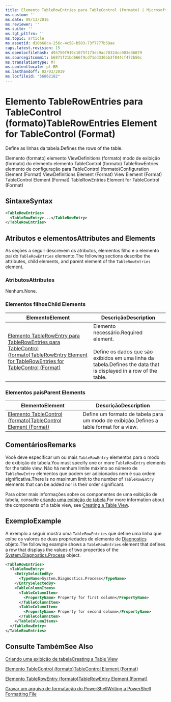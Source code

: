 ```yaml
---
title: Elemento TableRowEntries para TableControl (formato) | Microsoft Docs
ms.custom: ''
ms.date: 09/13/2016
ms.reviewer: ''
ms.suite: ''
ms.tgt_pltfrm: ''
ms.topic: article
ms.assetid: d10b68ca-256c-4c58-b503-73f7777b39ae
caps.latest.revision: 15
ms.openlocfilehash: d93750f919c1075f173dc9ac70324cc003e36879
ms.sourcegitcommit: b6871f21bd666f9cd71dd336bb3f844cf472b56c
ms.translationtype: MT
ms.contentlocale: pt-BR
ms.lasthandoff: 02/03/2019
ms.locfileid: "56862182"
---
```

# <a name="tablerowentries-element-for-tablecontrol-format"></a><span data-ttu-id="cd1cb-102">Elemento TableRowEntries para TableControl (formato)</span><span class="sxs-lookup"><span data-stu-id="cd1cb-102">TableRowEntries Element for TableControl (Format)</span></span>

<span data-ttu-id="cd1cb-103">Define as linhas da tabela.</span><span class="sxs-lookup"><span data-stu-id="cd1cb-103">Defines the rows of the table.</span></span>

<span data-ttu-id="cd1cb-104">Elemento (formato) elemento ViewDefinitions (formato) modo de exibição (formato) do elemento elemento TableControl (formato) TableRowEntries elemento de configuração para TableControl (formato)</span><span class="sxs-lookup"><span data-stu-id="cd1cb-104">Configuration Element (Format) ViewDefinitions Element (Format) View Element (Format) TableControl Element (Format) TableRowEntries Element for TableControl (Format)</span></span>

## <a name="syntax"></a><span data-ttu-id="cd1cb-105">Sintaxe</span><span class="sxs-lookup"><span data-stu-id="cd1cb-105">Syntax</span></span>

```xml
<TableRowEntries>
  <TableRowEntry>...</TableRowEntry>
</TableRowEntries>
```

## <a name="attributes-and-elements"></a><span data-ttu-id="cd1cb-106">Atributos e elementos</span><span class="sxs-lookup"><span data-stu-id="cd1cb-106">Attributes and Elements</span></span>

<span data-ttu-id="cd1cb-107">As seções a seguir descrevem os atributos, elementos filho e o elemento pai do `TableRowEntries` elemento.</span><span class="sxs-lookup"><span data-stu-id="cd1cb-107">The following sections describe the attributes, child elements, and parent element of the `TableRowEntries` element.</span></span>

### <a name="attributes"></a><span data-ttu-id="cd1cb-108">Atributos</span><span class="sxs-lookup"><span data-stu-id="cd1cb-108">Attributes</span></span>

<span data-ttu-id="cd1cb-109">Nenhum.</span><span class="sxs-lookup"><span data-stu-id="cd1cb-109">None.</span></span>

### <a name="child-elements"></a><span data-ttu-id="cd1cb-110">Elementos filhos</span><span class="sxs-lookup"><span data-stu-id="cd1cb-110">Child Elements</span></span>

|<span data-ttu-id="cd1cb-111">Elemento</span><span class="sxs-lookup"><span data-stu-id="cd1cb-111">Element</span></span>|<span data-ttu-id="cd1cb-112">Descrição</span><span class="sxs-lookup"><span data-stu-id="cd1cb-112">Description</span></span>|
|-------------|-----------------|
|[<span data-ttu-id="cd1cb-113">Elemento TableRowEntry para TableRowEntries para TableControl (formato)</span><span class="sxs-lookup"><span data-stu-id="cd1cb-113">TableRowEntry Element for TableRowEntries for TableControl (Format)</span></span>](./tablerowentry-element-for-tablerowentroes-for-tablecontrol-format.md)|<span data-ttu-id="cd1cb-114">Elemento necessário.</span><span class="sxs-lookup"><span data-stu-id="cd1cb-114">Required element.</span></span><br /><br /> <span data-ttu-id="cd1cb-115">Define os dados que são exibidos em uma linha da tabela.</span><span class="sxs-lookup"><span data-stu-id="cd1cb-115">Defines the data that is displayed in a row of the table.</span></span>|

### <a name="parent-elements"></a><span data-ttu-id="cd1cb-116">Elementos pais</span><span class="sxs-lookup"><span data-stu-id="cd1cb-116">Parent Elements</span></span>

|<span data-ttu-id="cd1cb-117">Elemento</span><span class="sxs-lookup"><span data-stu-id="cd1cb-117">Element</span></span>|<span data-ttu-id="cd1cb-118">Descrição</span><span class="sxs-lookup"><span data-stu-id="cd1cb-118">Description</span></span>|
|-------------|-----------------|
|[<span data-ttu-id="cd1cb-119">Elemento TableControl (formato)</span><span class="sxs-lookup"><span data-stu-id="cd1cb-119">TableControl Element (Format)</span></span>](./tablecontrol-element-format.md)|<span data-ttu-id="cd1cb-120">Define um formato de tabela para um modo de exibição.</span><span class="sxs-lookup"><span data-stu-id="cd1cb-120">Defines a table format for a view.</span></span>|

## <a name="remarks"></a><span data-ttu-id="cd1cb-121">Comentários</span><span class="sxs-lookup"><span data-stu-id="cd1cb-121">Remarks</span></span>

<span data-ttu-id="cd1cb-122">Você deve especificar um ou mais `TableRowEntry` elementos para o modo de exibição de tabela.</span><span class="sxs-lookup"><span data-stu-id="cd1cb-122">You must specify one or more `TableRowEntry` elements for the table view.</span></span> <span data-ttu-id="cd1cb-123">Não há nenhum limite máximo ao número de `TableRowEntry` elementos que podem ser adicionados nem é sua ordem significativa.</span><span class="sxs-lookup"><span data-stu-id="cd1cb-123">There is no maximum limit to the number of `TableRowEntry` elements that can be added nor is their order significant.</span></span>

<span data-ttu-id="cd1cb-124">Para obter mais informações sobre os componentes de uma exibição de tabela, consulte [criando uma exibição de tabela](./creating-a-table-view.md).</span><span class="sxs-lookup"><span data-stu-id="cd1cb-124">For more information about the components of a table view, see [Creating a Table View](./creating-a-table-view.md).</span></span>

## <a name="example"></a><span data-ttu-id="cd1cb-125">Exemplo</span><span class="sxs-lookup"><span data-stu-id="cd1cb-125">Example</span></span>

<span data-ttu-id="cd1cb-126">A exemplo a seguir mostra uma `TableRowEntries` que define uma linha que exibe os valores de duas propriedades de elemento de [Diagnostics](/dotnet/api/System.Diagnostics.Process) objeto.</span><span class="sxs-lookup"><span data-stu-id="cd1cb-126">The following example shows a `TableRowEntries` element that defines a row that displays the values of two properties of the [System.Diagnostics.Process](/dotnet/api/System.Diagnostics.Process) object.</span></span>

```xml
<TableRowEntries>
  <TableRowEntry>
    <EntrySelectedBy>
      <TypeName>System.Diagnostics.Process</TypeName>
    </EntrySelectedBy>
    <TableColumnItems>
      <TableColumnItem>
        <PropertyName> Property for first column</PropertyName>
      </TableColumnItem>
      <TableColumnItem>
        <PropertyName> Property for second column</PropertyName>
      </TableColumnItem>
    </TableColumnItems>
  </TableRowEntry>
</TableRowEntries>

```

## <a name="see-also"></a><span data-ttu-id="cd1cb-127">Consulte Também</span><span class="sxs-lookup"><span data-stu-id="cd1cb-127">See Also</span></span>

[<span data-ttu-id="cd1cb-128">Criando uma exibição de tabela</span><span class="sxs-lookup"><span data-stu-id="cd1cb-128">Creating a Table View</span></span>](./creating-a-table-view.md)

[<span data-ttu-id="cd1cb-129">Elemento TableControl (formato)</span><span class="sxs-lookup"><span data-stu-id="cd1cb-129">TableControl Element (Format)</span></span>](./tablecontrol-element-format.md)

[<span data-ttu-id="cd1cb-130">Elemento TableRowEntry (formato)</span><span class="sxs-lookup"><span data-stu-id="cd1cb-130">TableRowEntry Element (Format)</span></span>](./tablerowentry-element-for-tablerowentroes-for-tablecontrol-format.md)

[<span data-ttu-id="cd1cb-131">Gravar um arquivo de formatação do PowerShell</span><span class="sxs-lookup"><span data-stu-id="cd1cb-131">Writing a PowerShell Formatting File</span></span>](./writing-a-powershell-formatting-file.md)
